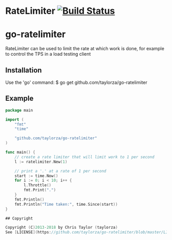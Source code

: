 # RateLimiter [![Build Status](https://travis-ci.org/taylorza/go-ratelimiter.svg?branch=master)](https://travis-ci.org/taylorza/go-ratelimiter)

# go-ratelimiter
RateLimiter can be used to limit the rate at which work is done, for example to control the TPS in a load testing client

## Installation
Use the 'go' command:
    $ go get github.com/taylorza/go-ratelimiter

## Example

```go
package main

import (
	"fmt"
	"time"

	"github.com/taylorza/go-ratelimiter"
)

func main() {
	// create a rate limiter that will limit work to 1 per second
	l := ratelimiter.New(1)

	// print a '.' at a rate of 1 per second
	start := time.Now()
	for i := 0; i < 10; i++ {
		l.Throttle()
		fmt.Print(".")
	}
	fmt.Println()
	fmt.Println("Time taken:", time.Since(start))
}

## Copyright

Copyright (C)2013-2018 by Chris Taylor (taylorza)
See [LICENSE](https://github.com/taylorza/go-ratelimiter/blob/master/LICENSE)